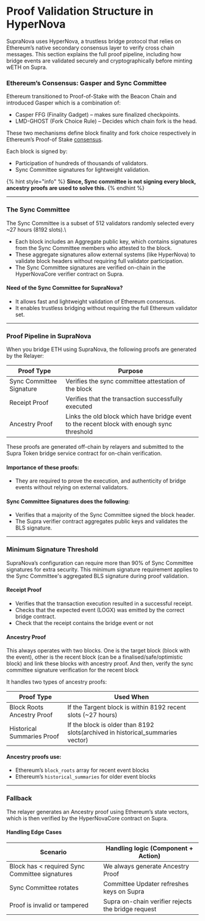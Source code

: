 # Proof Validation Structure in HyperNova

SupraNova uses HyperNova, a trustless bridge protocol that relies on Ethereum’s native secondary consensus layer to verify cross chain messages. This section explains the full proof pipeline, including how bridge events are validated securely and cryptographically before minting wETH on Supra.

### Ethereum’s Consensus: Gasper and Sync Committee

Ethereum transitioned to Proof-of-Stake with the Beacon Chain and introduced Gasper which is a combination of:

* Casper FFG (Finality Gadget) – makes sure finalized checkpoints.
* LMD-GHOST (Fork Choice Rule) – Decides which chain fork is the head.

These two mechanisms define block finality and fork choice respectively in Ethereum’s Proof-of Stake [consensus](workflow-of-hypernova-bridging-within-supranova.md).&#x20;

Each block is signed by:

* Participation of hundreds of thousands of validators.
* Sync Committee signatures for lightweight validation.

{% hint style="info" %}
**Since, Sync committee is not signing every block, ancestry proofs are used to solve this.**
{% endhint %}

***

### The Sync Committee

The Sync Committee is a subset of 512 validators randomly selected every \~27 hours (8192 slots).\


* Each block includes an Aggregate public key, which contains signatures from the Sync Committee members who attested to the block.
* These aggregate signatures allow external systems (like HyperNova) to validate block headers without requiring full validator participation.
* The Sync Committee signatures are verified on-chain in the HyperNovaCore verifier contract on Supra.

#### Need of the Sync Committee for SupraNova?

* It allows fast and lightweight validation of Ethereum consensus.
* It enables trustless bridging without requiring the full Ethereum validator set.

***

### Proof Pipeline in SupraNova

When you bridge ETH using SupraNova, the following proofs are generated by the Relayer:

| Proof Type               | Purpose                                                                                    |
| ------------------------ | ------------------------------------------------------------------------------------------ |
| Sync Committee Signature | Verifies the sync committee attestation of the block                                       |
| Receipt Proof            | Verifies that the transaction successfully executed                                        |
| Ancestry Proof           | Links the old block which have bridge event to the recent block with enough sync threshold |

These proofs are generated off-chain by relayers and submitted to the Supra Token bridge service contract for on-chain verification.

#### **Importance of these proofs:**

* They are required to prove the execution, and authenticity of bridge events without relying on external validators.

#### **Sync Committee Signatures does the following:**

* Verifies that a majority of the Sync Committee signed the block header.
* The Supra verifier contract aggregates public keys and validates the BLS signature.

***

### Minimum Signature Threshold

SupraNova’s configuration can require more than 90% of Sync Committee signatures for extra security. This minimum signature requirement applies to the Sync Committee's aggregated BLS signature during proof validation.

#### Receipt Proof

* Verifies that the transaction execution resulted in a successful receipt.
* Checks that the expected event (LOGX) was emitted by the correct bridge contract.
* Check that the receipt contains the bridge event or not

#### Ancestry Proof

This always operates with two blocks. One is the target block (block with the event), other is the recent block (can be a finalised/safe/optimistic block) and link these blocks with ancestry proof. And then, verify the sync committee signature verification for the recent block

It handles two types of ancestry proofs:

| Proof Type                 | Used When                                                                        |
| -------------------------- | -------------------------------------------------------------------------------- |
| Block Roots Ancestry Proof | If the Targent block is within 8192 recent slots (\~27 hours)                    |
| Historical Summaries Proof | If the block is older  than 8192 slots(archived in historical\_summaries vector) |

#### Ancestry proofs use:

* Ethereum’s `block_roots` array for recent event blocks
* Ethereum’s `historical_summaries` for older event blocks

***

### Fallback

The relayer generates an Ancestry proof using Ethereum’s state vectors, which is then verified by the HyperNovaCore contract on Supra.

#### Handling Edge Cases

| Scenario                                       | Handling logic (Component + Action)                |
| ---------------------------------------------- | -------------------------------------------------- |
| Block has < required Sync Committee signatures | We always generate Ancestry Proof                  |
| Sync Committee rotates                         | Committee Updater refreshes keys on Supra          |
| Proof is invalid or tampered                   | Supra on-chain verifier rejects the bridge request |
